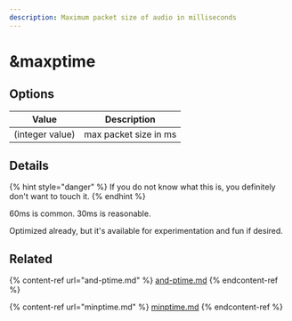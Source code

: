 ```yaml
---
description: Maximum packet size of audio in milliseconds
---
```


# \&maxptime

## Options

| Value           | Description           |
| --------------- | --------------------- |
| (integer value) | max packet size in ms |

## Details

{% hint style="danger" %}
If you do not know what this is, you definitely don't want to touch it.
{% endhint %}

60ms is common. 30ms is reasonable.

Optimized already, but it's available for experimentation and fun if desired.

## Related

{% content-ref url="and-ptime.md" %}
[and-ptime.md](and-ptime.md)
{% endcontent-ref %}

{% content-ref url="minptime.md" %}
[minptime.md](minptime.md)
{% endcontent-ref %}

